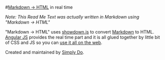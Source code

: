 #[Markdown → HTML](http://simplydo.com/markDown) in real time

*Note: This Read Me Text was actually written in Markdown using "Markdown → HTML"*

"Markdown → HTML" uses [showdown.js](https://github.com/coreyti/showdown) to convert [Markdown](http://daringfireball.net/projects/markdown/) to HTML. [Angular JS](http://angularjs.org/) provides the real time part and it is all glued together by little bit of CSS and JS so you can [use it all on the web](http://simplydo.com/markDown).

Created and maintained by [Simply Do](http://simplydo.com).
